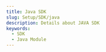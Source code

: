 ```yaml
---
title: Java SDK
slug: Setup/SDK/java
description: Details about JAVA SDK
keywords:
  - SDK
  - Java Module
---
```

